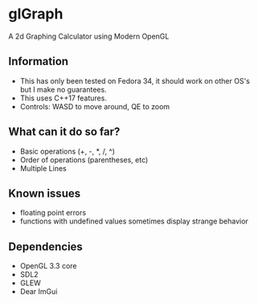 # glGraph

A 2d Graphing Calculator using Modern OpenGL

## Information

- This has only been tested on Fedora 34, it should work on other OS's but I make no guarantees.  
- This uses C++17 features.
- Controls: WASD to move around, QE to zoom

## What can it do so far?

- Basic operations (+, -, *, /, ^)
- Order of operations (parentheses, etc)
- Multiple Lines

## Known issues

- floating point errors
- functions with undefined values sometimes display strange behavior

## Dependencies  

- OpenGL 3.3 core
- SDL2
- GLEW
- Dear ImGui  
